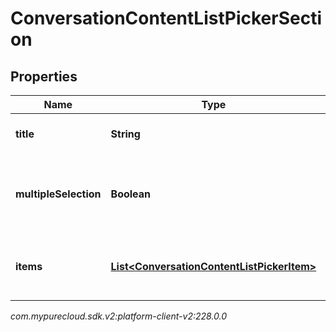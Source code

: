 # ConversationContentListPickerSection


## Properties

| Name | Type | Description | Notes |
| ------------ | ------------- | ------------- | ------------- |
| **title** | **String** | Required title for the section. |  [optional] |
| **multipleSelection** | **Boolean** | Whether multiple items can be selected in this section. |  [optional] |
| **items** | [**List&lt;ConversationContentListPickerItem&gt;**](ConversationContentListPickerItem) | List of items to choice from in the section |  [optional] |




_com.mypurecloud.sdk.v2:platform-client-v2:228.0.0_
